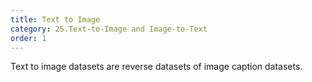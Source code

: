 ```yaml
---
title: Text to Image
category: 25.Text-to-Image and Image-to-Text
order: 1
---
```


Text to image datasets are reverse datasets of image caption datasets.